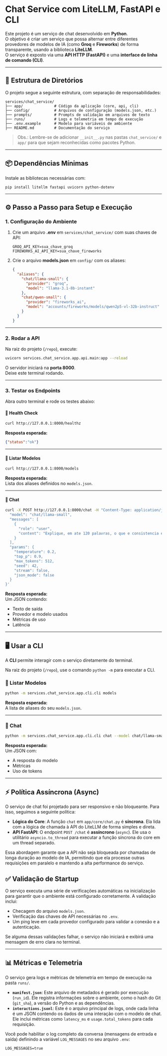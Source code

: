 # Chat Service com LiteLLM, FastAPI e CLI

Este projeto é um serviço de chat desenvolvido em **Python**.  
O objetivo é criar um serviço que possa alternar entre diferentes provedores de modelos de IA (como **Groq** e **Fireworks**) de forma transparente, usando a biblioteca **LiteLLM**.  
O serviço é exposto via uma **API HTTP (FastAPI)** e uma **interface de linha de comando (CLI)**.

---

## 📂 Estrutura de Diretórios

O projeto segue a seguinte estrutura, com separação de responsabilidades:

```
services/chat_service/
├── app/              # Código da aplicação (core, api, cli)
├── config/           # Arquivos de configuração (models.json, etc.)
├── prompts/          # Prompts de validação em arquivos de texto
├── runs/             # Logs e telemetria em tempo de execução
├── .env.example      # Modelo para variáveis de ambiente
├── README.md         # Documentação do serviço
```

> Obs.: Lembre-se de adicionar `__init__.py` nas pastas `chat_service/` e `app/` para que sejam reconhecidas como pacotes Python.

---

## 📦 Dependências Mínimas

Instale as bibliotecas necessárias com:

```bash
pip install litellm fastapi uvicorn python-dotenv
```

---

## ⚙️ Passo a Passo para Setup e Execução

### 1. Configuração do Ambiente

1. Crie um arquivo **.env** em `services/chat_service/` com suas chaves de API:

   ```env
   GROQ_API_KEY=sua_chave_groq
   FIREWORKS_AI_API_KEY=sua_chave_fireworks
   ```

2. Crie o arquivo **models.json** em `config/` com os aliases:

   ```json
   {
     "aliases": {
       "chat/llama-small": {
         "provider": "groq",
         "model": "llama-3.1-8b-instant"
       },
       "chat/qwen-small": {
         "provider": "fireworks_ai",
         "model": "accounts/fireworks/models/qwen2p5-vl-32b-instruct"
       }
     }
   }
   ```

---

### 2. Rodar a API

Na raiz do projeto (`/repo`), execute:

```bash
uvicorn services.chat_service.app.api.main:app --reload
```

O servidor iniciará na **porta 8000**.  
Deixe este terminal rodando.

---

### 3. Testar os Endpoints

Abra outro terminal e rode os testes abaixo:

#### 🔹 Health Check

```bash
curl http://127.0.0.1:8000/healthz
```

**Resposta esperada:**

```json
{"status":"ok"}
```

---

#### 🔹 Listar Modelos

```bash
curl http://127.0.0.1:8000/models
```

**Resposta esperada:**  
Lista dos aliases definidos no `models.json`.

---

#### 🔹 Chat

```bash
curl -X POST http://127.0.0.1:8000/chat -H "Content-Type: application/json" -d '{
  "model": "chat/llama-small",
  "messages": [
    {
      "role": "user",
      "content": "Explique, em ate 120 palavras, o que e consistencia eventual e cite 1 caso de uso comum."
    }
  ],
  "params": {
    "temperature": 0.2,
    "top_p": 0.9,
    "max_tokens": 512,
    "seed": 42,
    "stream": false,
    "json_mode": false
  }
}'
```

**Resposta esperada:**  
Um JSON contendo:
- Texto de saída
- Provedor e modelo usados
- Métricas de uso
- Latência



---

## 🖥️ Usar a CLI

A **CLI** permite interagir com o serviço diretamente do terminal.

Na raiz do projeto (`/repo`), use o comando `python -m` para executar a CLI.

### 🔹 Listar Modelos

```bash
python -m services.chat_service.app.cli.cli models
```

**Resposta esperada:**  
A lista de aliases do seu `models.json`.

---

### 🔹 Chat

```bash
python -m services.chat_service.app.cli.cli chat --model chat/llama-small --user "Explique o que e consistencia eventual."
```

**Resposta esperada:**  
Um JSON com:
- A resposta do modelo
- Métricas
- Uso de tokens

---



## ⚡ Política Assíncrona (Async)

O serviço de chat foi projetado para ser responsivo e não bloqueante. Para isso, seguimos a seguinte política:

* **Lógica do Core**: A função `chat` em `app/core/chat.py` é **síncrona**. Ela lida com a lógica de chamada à API do LiteLLM de forma simples e direta.
* **API FastAPI**: O endpoint `POST /chat` é **assíncrono** (`async`). Ele usa o utilitário `asyncio.to_thread` para executar a função síncrona do core em um thread separado.

Essa abordagem garante que a API não seja bloqueada por chamadas de longa duração ao modelo de IA, permitindo que ela processe outras requisições em paralelo e mantendo a alta performance do serviço.



## ✅ Validação de Startup

O serviço executa uma série de verificações automáticas na inicialização para garantir que o ambiente está configurado corretamente. A validação inclui:

* Checagem do arquivo `models.json`.
* Verificação das chaves de API necessárias no `.env`.
* Um ping leve em cada provedor configurado para validar a conexão e a autenticação.

Se alguma dessas validações falhar, o serviço não iniciará e exibirá uma mensagem de erro clara no terminal.

---

## 📊 Métricas e Telemetria

O serviço gera logs e métricas de telemetria em tempo de execução na pasta `runs/`.

* **`manifest.json`**: Este arquivo de metadados é gerado por execução (`run_id`). Ele registra informações sobre o ambiente, como o hash do Git (`git_sha`), a versão do Python e as dependências.
* **`interactions.jsonl`**: Este é o arquivo principal de logs, onde cada linha é um JSON contendo os dados de uma interação com o modelo de chat. Ele inclui métricas como `latency_ms` e `usage.total_tokens` para cada requisição.

Você pode habilitar o log completo da conversa (mensagens de entrada e saída) definindo a variável `LOG_MESSAGES` no seu arquivo `.env`:

```env
LOG_MESSAGES=true